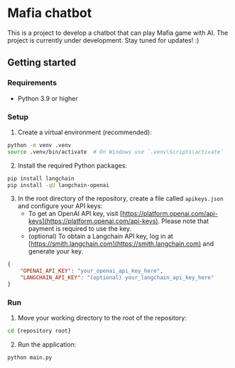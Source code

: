 # Mafia chatbot

This is a project to develop a chatbot that can play Mafia game with AI. The project is currently under development. Stay tuned for updates! :)

## Getting started

### Requirements
* Python 3.9 or higher

### Setup
1. Create a virtual environment (recommended):

``` bash
python -m venv .venv
source .venv/bin/activate  # On Windows use `.venv\Scripts\activate`
```

2. Install the required Python packages:

``` bash
pip install langchain
pip install -qU langchain-openai
```

3. In the root directory of the repository, create a file called `apikeys.json` and configure your API keys:
    * To get an OpenAI API key, visit [https://platform.openai.com/api-keys](https://platform.openai.com/api-keys). Please note that payment is required to use the key.
    * (optional) To obtain a Langchain API key, log in at [https://smith.langchain.com](https://smith.langchain.com) and generate your key.

``` json
{
    "OPENAI_API_KEY": "your_openai_api_key_here",
    "LANGCHAIN_API_KEY": "(optional) your_langchain_api_key_here"
}
```

### Run

1. Move your working directory to the root of the repository:

``` bash
cd {repository root}
```

2. Run the application:

``` bash
python main.py
```
